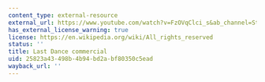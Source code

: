 ```yaml
---
content_type: external-resource
external_url: https://www.youtube.com/watch?v=FzOVqClci_s&ab_channel=StateFarmInsurance
has_external_license_warning: true
license: https://en.wikipedia.org/wiki/All_rights_reserved
status: ''
title: Last Dance commercial
uid: 25823a43-498b-4b94-bd2a-bf80350c5ead
wayback_url: ''
---
```

